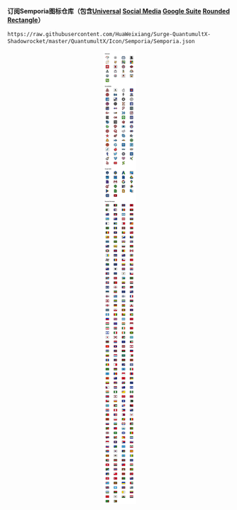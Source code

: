 **订阅Semporia图标仓库（包含[Universal](https://github.com/HuaWeixiang/Surge-QuantumultX-Shadowrocket/master/QuantumultX/Icon/Semporia/Universal)  [Social Media](https://github.com/HuaWeixiang/Surge-QuantumultX-Shadowrocket/master/QuantumultX/Icon/Semporia/Social_Media)  [Google Suite](https://github.com/HuaWeixiang/Surge-QuantumultX-Shadowrocket/master/QuantumultX/Icon/Semporia/Google_Suite)  [Rounded Rectangle](https://github.com/HuaWeixiang/Surge-QuantumultX-Shadowrocket/master/QuantumultX/Icon/Semporia/Rounded_Rectangle)）**
```
https://raw.githubusercontent.com/HuaWeixiang/Surge-QuantumultX-Shadowrocket/master/QuantumultX/Icon/Semporia/Semporia.json
```

<p align="center">
  <img src="https://raw.githubusercontent.com/HuaWeixiang/Surge-QuantumultX-Shadowrocket/master/QuantumultX/Icon/Semporia/Semporia.png" align="center">
  <br><br>
</p>
